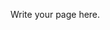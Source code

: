 <!--
.. title: about
.. slug: about
.. date: 2024-11-21 19:59:43 UTC
.. tags: 
.. category: 
.. link: 
.. description: 
.. type: text
-->

Write your page here.
